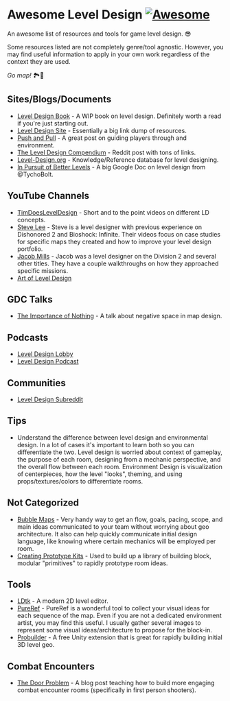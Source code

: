 <p align="center">

</p>

# Awesome Level Design [![Awesome](https://awesome.re/badge.svg)](https://awesome.re)
An awesome list of resources and tools for game level design. 😎

Some resources listed are not completely genre/tool agnostic. However, you may find useful information to apply in your own work regardless of the context they are used.

*Go map!* 🏞️🔨

## Sites/Blogs/Documents

+ [Level Design Book](https://book.leveldesignbook.com/) - A WIP book on level design. Definitely worth a read if you're just starting out.
+ [Level Design Site](https://sites.google.com/view/leveldesigner/english-version?authuser=0) - Essentially a big link dump of resources.
+ [Push and Pull](https://www.clement-melendez.com/portfolio/essays) - A great post on guiding players through and environment.
+ [The Level Design Compendium](https://www.reddit.com/r/leveldesign/comments/fv2t97/level_design_compendium_the_curated_list_40_links/) - Reddit post with tons of links.
+ [Level-Design.org](http://level-design.org/) - Knowledge/Reference database for level designing.
+ [In Pursuit of Better Levels](https://docs.google.com/document/d/1fAlf2MwEFTwePwzbP3try1H0aYa9kpVBHPBkyIq-caY/edit) - A big Google Doc on level design from @TychoBolt.

## YouTube Channels

+ [TimDoesLevelDesign](https://www.youtube.com/channel/UCTjhFJvDYh1uWT0705LAKFg) - Short and to the point videos on different LD concepts.
+ [Steve Lee](https://www.youtube.com/channel/UCRT_DdZnWiUryqrOhLL7gyw) - Steve is a level designer with previous experience on Dishonored 2 and Bioshock: Infinite. Their videos focus on case studies for specific maps they created and how to improve your level design portfolio.
+ [Jacob Mills](https://www.youtube.com/channel/UC3Slh5sOQnPAM8RGgZCqOXA) - Jacob was a level designer on the Division 2 and several other titles. They have a couple walkthroughs on how they approached specific missions.
+ [Art of Level Design](https://www.youtube.com/c/ArtofLevelDesign)

## GDC Talks

+ [The Importance of Nothing](https://www.youtube.com/watch?v=GZ99gAb4T0o) - A talk about negative space in map design.

## Podcasts

+ [Level Design Lobby](https://www.youtube.com/c/LevelDesignLobby)
+ [Level Design Podcast](https://www.youtube.com/c/LevelDesignPodcast)

## Communities

+ [Level Design Subreddit](https://www.reddit.com/r/leveldesign/)

## Tips

+ Understand the difference between level design and environmental design. In a lot of cases it's important to learn both so you can differentiate the two. Level design is worried about context of gameplay, the purpose of each room, designing from a mechanic perspective, and the overall flow between each room. Environment Design is visualization of centerpieces, how the level "looks", theming, and using props/textures/colors to differentiate rooms.

## Not Categorized

+ [Bubble Maps](https://www.youtube.com/watch?v=h-r6RFK8I7k) - Very handy way to get an flow, goals, pacing, scope, and main ideas communicated to your team without worrying about geo architecture. It also can help quickly communicate initial design language, like knowing where certain mechanics will be employed per room.
+ [Creating Prototype Kits](https://www.youtube.com/watch?v=e50wIYx5SPI) - Used to build up a library of building block, modular "primitives" to rapidly prototype room ideas.

## Tools

+ [LDtk](https://ldtk.io/) - A modern 2D level editor.
+ [PureRef](https://www.pureref.com/) - PureRef is a wonderful tool to collect your visual ideas for each sequence of the map. Even if you are not a dedicated environment artist, you may find this useful. I usually gather several images to represent some visual ideas/architecture to propose for the block-in.
+ [Probuilder](https://unity.com/features/probuilder) - A free Unity extension that is great for rapidly building initial 3D level geo.

## Combat Encounters

+ [The Door Problem](https://andrewyoderdesign.blog/2019/08/04/the-door-problem-of-combat-design/) - A blog post teaching how to build more engaging combat encounter rooms (specifically in first person shooters).
